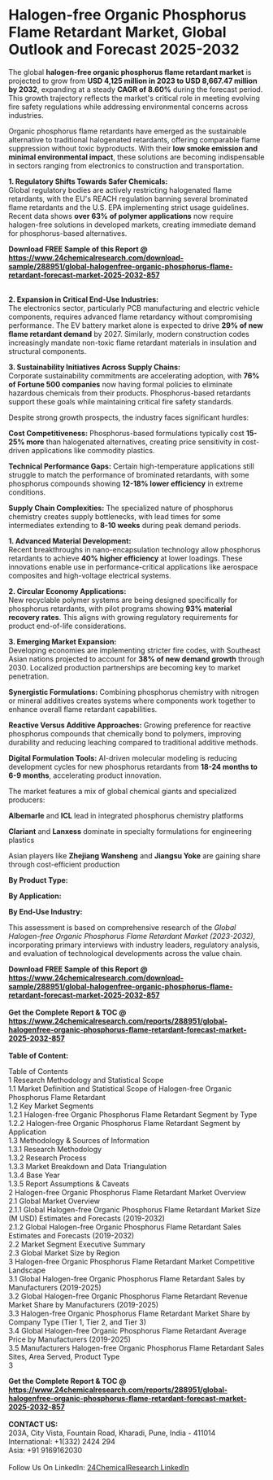 <h1>Halogen-free Organic Phosphorus Flame Retardant Market, Global Outlook and Forecast 2025-2032</h1><p>The global <strong>halogen-free organic phosphorus flame retardant market</strong> is projected to grow from <strong>USD 4,125 million in 2023 to USD 8,667.47 million by 2032</strong>, expanding at a steady <strong>CAGR of 8.60%</strong> during the forecast period. This growth trajectory reflects the market's critical role in meeting evolving fire safety regulations while addressing environmental concerns across industries.</p><p>Organic phosphorus flame retardants have emerged as the sustainable alternative to traditional halogenated retardants, offering comparable flame suppression without toxic byproducts. With their <strong>low smoke emission and minimal environmental impact</strong>, these solutions are becoming indispensable in sectors ranging from electronics to construction and transportation.</p><p><strong>1. Regulatory Shifts Towards Safer Chemicals:</strong><br>
Global regulatory bodies are actively restricting halogenated flame retardants, with the EU's REACH regulation banning several brominated flame retardants and the U.S. EPA implementing strict usage guidelines. Recent data shows <strong>over 63% of polymer applications</strong> now require halogen-free solutions in developed markets, creating immediate demand for phosphorus-based alternatives.</p><div><b>Download FREE Sample of this Report @ 
            <a href="https://www.24chemicalresearch.com/download-sample/288951/global-halogenfree-organic-phosphorus-flame-retardant-forecast-market-2025-2032-857">
            https://www.24chemicalresearch.com/download-sample/288951/global-halogenfree-organic-phosphorus-flame-retardant-forecast-market-2025-2032-857</a></b></div><br><p><strong>2. Expansion in Critical End-Use Industries:</strong><br>
The electronics sector, particularly PCB manufacturing and electric vehicle components, requires advanced flame retardancy without compromising performance. The EV battery market alone is expected to drive <strong>29% of new flame retardant demand</strong> by 2027. Similarly, modern construction codes increasingly mandate non-toxic flame retardant materials in insulation and structural components.</p><p><strong>3. Sustainability Initiatives Across Supply Chains:</strong><br>
Corporate sustainability commitments are accelerating adoption, with <strong>76% of Fortune 500 companies</strong> now having formal policies to eliminate hazardous chemicals from their products. Phosphorus-based retardants support these goals while maintaining critical fire safety standards.</p><p>Despite strong growth prospects, the industry faces significant hurdles:</p><p><strong>Cost Competitiveness:</strong> Phosphorus-based formulations typically cost <strong>15-25% more</strong> than halogenated alternatives, creating price sensitivity in cost-driven applications like commodity plastics.</p><p><strong>Technical Performance Gaps:</strong> Certain high-temperature applications still struggle to match the performance of brominated retardants, with some phosphorus compounds showing <strong>12-18% lower efficiency</strong> in extreme conditions.</p><p><strong>Supply Chain Complexities:</strong> The specialized nature of phosphorus chemistry creates supply bottlenecks, with lead times for some intermediates extending to <strong>8-10 weeks</strong> during peak demand periods.</p><p><strong>1. Advanced Material Development:</strong><br>
Recent breakthroughs in nano-encapsulation technology allow phosphorus retardants to achieve <strong>40% higher efficiency</strong> at lower loadings. These innovations enable use in performance-critical applications like aerospace composites and high-voltage electrical systems.</p><p><strong>2. Circular Economy Applications:</strong><br>
New recyclable polymer systems are being designed specifically for phosphorus retardants, with pilot programs showing <strong>93% material recovery rates</strong>. This aligns with growing regulatory requirements for product end-of-life considerations.</p><p><strong>3. Emerging Market Expansion:</strong><br>
Developing economies are implementing stricter fire codes, with Southeast Asian nations projected to account for <strong>38% of new demand growth</strong> through 2030. Localized production partnerships are becoming key to market penetration.</p><p><strong>Synergistic Formulations:</strong> Combining phosphorus chemistry with nitrogen or mineral additives creates systems where components work together to enhance overall flame retardant capabilities.</p><p><strong>Reactive Versus Additive Approaches:</strong> Growing preference for reactive phosphorus compounds that chemically bond to polymers, improving durability and reducing leaching compared to traditional additive methods.</p><p><strong>Digital Formulation Tools:</strong> AI-driven molecular modeling is reducing development cycles for new phosphorus retardants from <strong>18-24 months to 6-9 months</strong>, accelerating product innovation.</p><p>The market features a mix of global chemical giants and specialized producers:</p><p><strong>Albemarle</strong> and <strong>ICL</strong> lead in integrated phosphorus chemistry platforms</p><p><strong>Clariant</strong> and <strong>Lanxess</strong> dominate in specialty formulations for engineering plastics</p><p>Asian players like <strong>Zhejiang Wansheng</strong> and <strong>Jiangsu Yoke</strong> are gaining share through cost-efficient production</p><p><strong>By Product Type:</strong></p><p><strong>By Application:</strong></p><p><strong>By End-Use Industry:</strong></p><p>This assessment is based on comprehensive research of the <em>Global Halogen-free Organic Phosphorus Flame Retardant Market (2023-2032)</em>, incorporating primary interviews with industry leaders, regulatory analysis, and evaluation of technological developments across the value chain.</p><div><b>Download FREE Sample of this Report @ 
            <a href="https://www.24chemicalresearch.com/download-sample/288951/global-halogenfree-organic-phosphorus-flame-retardant-forecast-market-2025-2032-857">
            https://www.24chemicalresearch.com/download-sample/288951/global-halogenfree-organic-phosphorus-flame-retardant-forecast-market-2025-2032-857</a></b></div><br><div><b>Get the Complete Report & TOC @ 
            <a href="https://www.24chemicalresearch.com/reports/288951/global-halogenfree-organic-phosphorus-flame-retardant-forecast-market-2025-2032-857">
            https://www.24chemicalresearch.com/reports/288951/global-halogenfree-organic-phosphorus-flame-retardant-forecast-market-2025-2032-857</a></b></div><br>
            <b>Table of Content:</b><p>Table of Contents<br />
1 Research Methodology and Statistical Scope<br />
1.1 Market Definition and Statistical Scope of Halogen-free Organic Phosphorus Flame Retardant<br />
1.2 Key Market Segments<br />
1.2.1 Halogen-free Organic Phosphorus Flame Retardant Segment by Type<br />
1.2.2 Halogen-free Organic Phosphorus Flame Retardant Segment by Application<br />
1.3 Methodology & Sources of Information<br />
1.3.1 Research Methodology<br />
1.3.2 Research Process<br />
1.3.3 Market Breakdown and Data Triangulation<br />
1.3.4 Base Year<br />
1.3.5 Report Assumptions & Caveats<br />
2 Halogen-free Organic Phosphorus Flame Retardant Market Overview<br />
2.1 Global Market Overview<br />
2.1.1 Global Halogen-free Organic Phosphorus Flame Retardant Market Size (M USD) Estimates and Forecasts (2019-2032)<br />
2.1.2 Global Halogen-free Organic Phosphorus Flame Retardant Sales Estimates and Forecasts (2019-2032)<br />
2.2 Market Segment Executive Summary<br />
2.3 Global Market Size by Region<br />
3 Halogen-free Organic Phosphorus Flame Retardant Market Competitive Landscape<br />
3.1 Global Halogen-free Organic Phosphorus Flame Retardant Sales by Manufacturers (2019-2025)<br />
3.2 Global Halogen-free Organic Phosphorus Flame Retardant Revenue Market Share by Manufacturers (2019-2025)<br />
3.3 Halogen-free Organic Phosphorus Flame Retardant Market Share by Company Type (Tier 1, Tier 2, and Tier 3)<br />
3.4 Global Halogen-free Organic Phosphorus Flame Retardant Average Price by Manufacturers (2019-2025)<br />
3.5 Manufacturers Halogen-free Organic Phosphorus Flame Retardant Sales Sites, Area Served, Product Type<br />
3</p><div><b>Get the Complete Report & TOC @ 
            <a href="https://www.24chemicalresearch.com/reports/288951/global-halogenfree-organic-phosphorus-flame-retardant-forecast-market-2025-2032-857">
            https://www.24chemicalresearch.com/reports/288951/global-halogenfree-organic-phosphorus-flame-retardant-forecast-market-2025-2032-857</a></b></div><br><b>CONTACT US:</b><br>
            203A, City Vista, Fountain Road, Kharadi, Pune, India - 411014<br>
            International: +1(332) 2424 294<br>
            Asia: +91 9169162030 <br><br>
            Follow Us On LinkedIn: <a href="https://www.linkedin.com/company/24chemicalresearch/">24ChemicalResearch LinkedIn</a>